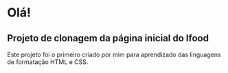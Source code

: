 # Olá!

## Projeto de clonagem da página inicial do Ifood

Este projeto foi o primeiro criado por mim para aprendizado das linguagens de formatação HTML e CSS.
